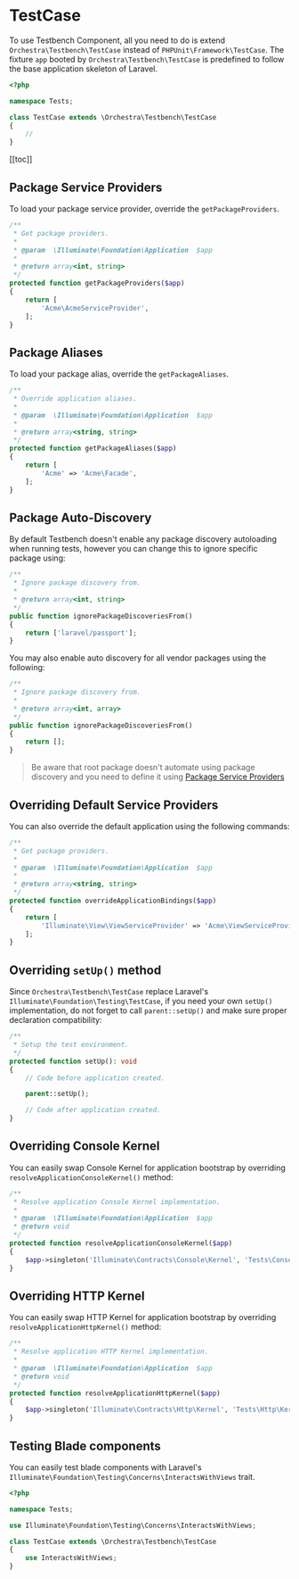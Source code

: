 # TestCase

To use Testbench Component, all you need to do is extend `Orchestra\Testbench\TestCase` instead of `PHPUnit\Framework\TestCase`. The fixture `app` booted by `Orchestra\Testbench\TestCase` is predefined to follow the base application skeleton of Laravel.

```php
<?php

namespace Tests;

class TestCase extends \Orchestra\Testbench\TestCase
{
    //
}
```

[[toc]]

## Package Service Providers

To load your package service provider, override the `getPackageProviders`.

```php
/**
 * Get package providers.
 *
 * @param  \Illuminate\Foundation\Application  $app
 *
 * @return array<int, string>
 */
protected function getPackageProviders($app)
{
    return [
        'Acme\AcmeServiceProvider',
    ];
}
```

## Package Aliases

To load your package alias, override the `getPackageAliases`.

```php
/**
 * Override application aliases.
 *
 * @param  \Illuminate\Foundation\Application  $app
 *
 * @return array<string, string>
 */
protected function getPackageAliases($app)
{
    return [
        'Acme' => 'Acme\Facade',
    ];
}
```

## Package Auto-Discovery

By default Testbench doesn't enable any package discovery autoloading when running tests, however you can change this to ignore specific package using:

```php
/**
 * Ignore package discovery from.
 *
 * @return array<int, string>
 */
public function ignorePackageDiscoveriesFrom()
{
    return ['laravel/passport'];
}
```

You may also enable auto discovery for all vendor packages using the following:

```php
/**
 * Ignore package discovery from.
 *
 * @return array<int, array>
 */
public function ignorePackageDiscoveriesFrom()
{
    return [];
}
```

> Be aware that root package doesn't automate using package discovery and you need to define it using [Package Service Providers](#package-service-providers)

## Overriding Default Service Providers

You can also override the default application using the following commands:

```php
/**
 * Get package providers.
 *
 * @param  \Illuminate\Foundation\Application  $app
 *
 * @return array<string, string>
 */
protected function overrideApplicationBindings($app)
{
    return [
        'Illuminate\View\ViewServiceProvider' => 'Acme\ViewServiceProvider',
    ];
}
```


## Overriding `setUp()` method

Since `Orchestra\Testbench\TestCase` replace Laravel's `Illuminate\Foundation\Testing\TestCase`, if you need your own `setUp()` implementation, do not forget to call `parent::setUp()` and make sure proper declaration compatibility:

```php
/**
 * Setup the test environment.
 */
protected function setUp(): void
{
    // Code before application created.

    parent::setUp();

    // Code after application created.
}
```

## Overriding Console Kernel

You can easily swap Console Kernel for application bootstrap by overriding `resolveApplicationConsoleKernel()` method:

```php
/**
 * Resolve application Console Kernel implementation.
 *
 * @param  \Illuminate\Foundation\Application  $app
 * @return void
 */
protected function resolveApplicationConsoleKernel($app)
{
    $app->singleton('Illuminate\Contracts\Console\Kernel', 'Tests\Console\Kernel');
}
```

## Overriding HTTP Kernel

You can easily swap HTTP Kernel for application bootstrap by overriding `resolveApplicationHttpKernel()` method:

```php
/**
 * Resolve application HTTP Kernel implementation.
 *
 * @param  \Illuminate\Foundation\Application  $app
 * @return void
 */
protected function resolveApplicationHttpKernel($app)
{
    $app->singleton('Illuminate\Contracts\Http\Kernel', 'Tests\Http\Kernel');
}
```

## Testing Blade components

You can easily test blade components with Laravel's `Illuminate\Foundation\Testing\Concerns\InteractsWithViews` trait.

```php
<?php

namespace Tests;

use Illuminate\Foundation\Testing\Concerns\InteractsWithViews;

class TestCase extends \Orchestra\Testbench\TestCase
{
    use InteractsWithViews;
}
```
